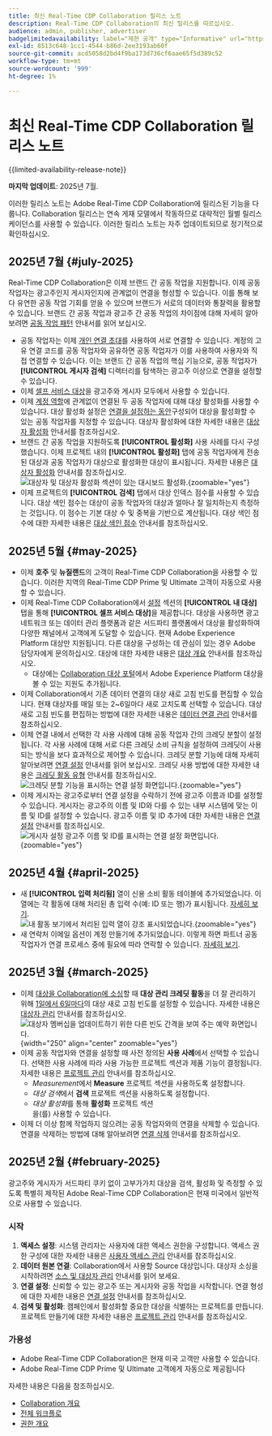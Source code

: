 ```yaml
---
title: 최신 Real-Time CDP Collaboration 릴리스 노트
description: Real-Time CDP Collaboration의 최신 릴리스를 따르십시오.
audience: admin, publisher, advertiser
badgelimitedavailability: label="제한 공개" type="Informative" url="https://helpx.adobe.com/kr/legal/product-descriptions/real-time-customer-data-platform-collaboration.html newtab=true"
exl-id: 8513c648-1cc1-4544-b86d-2ee3193ab60f
source-git-commit: acd5058d2bd4f9ba173d736cf6aae65f5d389c52
workflow-type: tm+mt
source-wordcount: '999'
ht-degree: 1%

---
```


# 최신 Real-Time CDP Collaboration 릴리스 노트

{{limited-availability-release-note}}

**마지막 업데이트**: 2025년 7월.

이러한 릴리스 노트는 Adobe Real-Time CDP Collaboration에 릴리스된 기능을 다룹니다. Collaboration 릴리스는 연속 게재 모델에서 작동하므로 대략적인 월별 릴리스 케이던스를 사용할 수 있습니다. 이러한 릴리스 노트는 자주 업데이트되므로 정기적으로 확인하십시오.

## 2025년 7월 {#july-2025}

Real-Time CDP Collaboration은 이제 브랜드 간 공동 작업을 지원합니다. 이제 공동 작업자는 광고주인지 게시자인지에 관계없이 연결을 형성할 수 있습니다. 이를 통해 보다 유연한 공동 작업 기회를 얻을 수 있으며 브랜드가 서로의 데이터와 통찰력을 활용할 수 있습니다. 브랜드 간 공동 작업과 광고주 간 공동 작업의 차이점에 대해 자세히 알아보려면 [공동 작업 패턴](../overview/collaboration-patterns.md) 안내서를 읽어 보십시오.

* 공동 작업자는 이제 [개인 연결 초대](../connect/establishing-connections.md#private-connection-invites)를 사용하여 서로 연결할 수 있습니다. 계정의 고유 연결 코드를 공동 작업자와 공유하면 공동 작업자가 이를 사용하여 사용자와 직접 연결할 수 있습니다. 이는 브랜드 간 공동 작업의 핵심 기능으로, 공동 작업자가 **[!UICONTROL 게시자 검색]** 디렉터리를 탐색하는 광고주 이상으로 연결을 설정할 수 있습니다.
* 이제 [셀프 서비스 대상](../setup/manage-destinations.md)을 광고주와 게시자 모두에서 사용할 수 있습니다.
* 이제 [계정 역할](../overview/roles.md)에 관계없이 연결된 두 공동 작업자에 대해 대상 활성화를 사용할 수 있습니다. 대상 활성화 설정은 [연결을 설정하는 동안](../connect/establishing-connections.md#configure-connection-settings)구성되어 대상을 활성화할 수 있는 공동 작업자를 지정할 수 있습니다. 대상자 활성화에 대한 자세한 내용은 [대상자 활성화](../collaborate/activate.md) 안내서를 참조하십시오.
* 브랜드 간 공동 작업을 지원하도록 **[!UICONTROL 활성화]** 사용 사례를 다시 구성했습니다. 이제 프로젝트 내의 **[!UICONTROL 활성화]** 탭에 공동 작업자에게 전송된 대상과 공동 작업자가 대상으로 활성화한 대상이 표시됩니다. 자세한 내용은 [대상자 활성화](../collaborate/activate.md) 안내서를 참조하십시오. <br> ![대상자 및 대상자 활성화 섹션이 있는 대시보드 활성화.](/help/assets/release-notes/2025/activate-dashboard.png){zoomable="yes"}
* 이제 프로젝트의 **[!UICONTROL 검색]** 탭에서 대상 인덱스 점수를 사용할 수 있습니다. 대상 색인 점수는 대상이 공동 작업자의 대상과 얼마나 잘 일치하는지 측정하는 것입니다. 이 점수는 기본 대상 수 및 중복을 기반으로 계산됩니다. 대상 색인 점수에 대한 자세한 내용은 [대상 색인 점수](../collaborate/discover.md#audience-index-score) 안내서를 참조하십시오.

## 2025년 5월 {#may-2025}

* 이제 **호주** 및 **뉴질랜드**&#x200B;의 고객이 Real-Time CDP Collaboration을 사용할 수 있습니다. 이러한 지역의 Real-Time CDP Prime 및 Ultimate 고객이 자동으로 사용할 수 있습니다.
* 이제 Real-Time CDP Collaboration에서 [설정](../setup/manage-destinations.md) 섹션의 **[!UICONTROL 내 대상]** 탭을 통해 **[!UICONTROL 셀프 서비스 대상]**&#x200B;을 제공합니다. 대상을 사용하면 광고 네트워크 또는 데이터 관리 플랫폼과 같은 서드파티 플랫폼에서 대상을 활성화하여 다양한 채널에서 고객에게 도달할 수 있습니다. 현재 Adobe Experience Platform 대상만 지원됩니다. 다른 대상을 구성하는 데 관심이 있는 경우 Adobe 담당자에게 문의하십시오. 대상에 대한 자세한 내용은 [대상 개요](../destinations/overview.md) 안내서를 참조하십시오.
   * 대상에는 [Collaboration 대상 포털](https://experienceleague.adobe.com/ko/docs/experience-platform/segmentation/ui/audience-portal.md#manage-audiences)에서 Adobe Experience Platform 대상을 볼 수 있는 지원도 추가됩니다.
* 이제 Collaboration에서 기존 데이터 연결의 대상 새로 고침 빈도를 편집할 수 있습니다. 현재 대상자를 매일 또는 2~6일마다 새로 고치도록 선택할 수 있습니다. 대상 새로 고침 빈도를 편집하는 방법에 대한 자세한 내용은 [데이터 연결 관리](../setup/manage-data-connection.md#scheduling) 안내서를 참조하십시오.
* 이제 연결 내에서 선택한 각 사용 사례에 대해 공동 작업자 간의 크레딧 분할이 설정됩니다. 각 사용 사례에 대해 서로 다른 크레딧 소비 규칙을 설정하여 크레딧이 사용되는 방식을 보다 효과적으로 제어할 수 있습니다. 크레딧 분할 기능에 대해 자세히 알아보려면 [연결 설정](../connect/establishing-connections.md#connection-settings) 안내서를 읽어 보십시오. 크레딧 사용 방법에 대한 자세한 내용은 [크레딧 활동 유형](../setup/my-activity.md#types-of-activities) 안내서를 참조하십시오. <br> ![크레딧 분할 기능을 표시하는 연결 설정 화면입니다.](/help/assets/release-notes/2025/credit-split.png){zoomable="yes"}
* 이제 게시자는 광고주로부터 연결 설정을 수락하기 전에 광고주 이름과 ID를 설정할 수 있습니다. 게시자는 광고주의 이름 및 ID와 다를 수 있는 내부 시스템에 맞는 이름 및 ID를 설정할 수 있습니다. 광고주 이름 및 ID 추가에 대한 자세한 내용은 [연결 설정](../connect/establishing-connections.md#connection-settings.md) 안내서를 참조하십시오. <br> ![게시자 설정 광고주 이름 및 ID를 표시하는 연결 설정 화면입니다.](/help/assets/release-notes/2025/add-advertiser-names-modal.png){zoomable="yes"}

## 2025년 4월 {#april-2025}

* 새 **[!UICONTROL 입력 처리됨]** 열이 신용 소비 활동 테이블에 추가되었습니다. 이 열에는 각 활동에 대해 처리된 총 입력 수(예: ID 또는 행)가 표시됩니다. [자세히 보기](/help/guide/setup/my-activity.md#inputs-processed). <br> ![내 활동 보기에서 처리된 입력 열이 강조 표시되었습니다.](/help/assets/release-notes/2025/inputs-processed-column.png){zoomable="yes"}
* 새 연락처 이메일 옵션이 계정 만들기에 추가되었습니다. 이렇게 하면 파트너 공동 작업자가 연결 프로세스 중에 필요에 따라 연락할 수 있습니다. [자세히 보기](../setup/onboard-account.md).

## 2025년 3월 {#march-2025}

* 이제 [대상을 Collaboration에 소싱](/help/guide/setup/onboard-audiences.md)할 때 **대상 관리 크레딧 활동**&#x200B;을 더 잘 관리하기 위해 [1일에서 6일마다](/help/guide/setup/my-activity.md#types-of-activities)의 대상 새로 고침 빈도를 설정할 수 있습니다. 자세한 내용은 [대상자 관리](https://experienceleague.adobe.com/ko/docs/experience-platform/segmentation/ui/audience-portal.md#manage-audiences) 안내서를 참조하십시오. <br> ![대상자 멤버십을 업데이트하기 위한 다른 빈도 간격을 보여 주는 예약 화면입니다.](/help/assets/setup/add-manage-audiences/audience-scheduling-frequency.png "대상자 멤버십을 업데이트하기 위한 다른 빈도 간격을 보여 주는 예약 화면"){width="250" align="center" zoomable="yes"}
* 이제 공동 작업자와 연결을 설정할 때 사전 정의된 **사용 사례**&#x200B;에서 선택할 수 있습니다. 선택한 사용 사례에 따라 사용 가능한 프로젝트 섹션과 제품 기능이 결정됩니다. 자세한 내용은 [프로젝트 관리](/help/guide/collaborate/manage-projects.md#project-use-cases) 안내서를 참조하십시오.
   * *Measurement*&#x200B;에서 **Measure** 프로젝트 섹션을 사용하도록 설정합니다.
   * *대상 검색*&#x200B;에서 **검색** 프로젝트 섹션을 사용하도록 설정합니다.
   * *대상 활성화*&#x200B;를 통해 **활성화** 프로젝트 섹션 <br>을(를) 사용할 수 있습니다.
* 이제 더 이상 함께 작업하지 않으려는 공동 작업자와의 연결을 삭제할 수 있습니다. 연결을 삭제하는 방법에 대해 알아보려면 [연결 삭제](/help/guide/connect/establishing-connections.md#delete-connections) 안내서를 참조하십시오.

## 2025년 2월 {#february-2025}

광고주와 게시자가 서드파티 쿠키 없이 고부가가치 대상을 검색, 활성화 및 측정할 수 있도록 특별히 제작된 Adobe Real-Time CDP Collaboration은 현재 미국에서 일반적으로 사용할 수 있습니다.

### 시작

1. **액세스 설정**: 시스템 관리자는 사용자에 대한 액세스 권한을 구성합니다. 액세스 권한 구성에 대한 자세한 내용은 [사용자 액세스 관리](/help/guide/permissions/manage-user-access.md#RTCDP-collaboration-access) 안내서를 참조하십시오.
2. **데이터 원본 연결**: Collaboration에서 사용할 Source 대상입니다. 대상자 소싱을 시작하려면 [소스 및 대상자 관리](/help/guide/setup/onboard-audiences.md) 안내서를 읽어 보세요.
3. **연결 설정**: 신뢰할 수 있는 광고주 또는 게시자와 공동 작업을 시작합니다. 연결 형성에 대한 자세한 내용은 [연결 설정](/help/guide/connect/establishing-connections.md) 안내서를 참조하십시오.
4. **검색 및 활성화**: 캠페인에서 활성화할 중요한 대상을 식별하는 프로젝트를 만듭니다. 프로젝트 만들기에 대한 자세한 내용은 [프로젝트 관리](/help/guide/collaborate/manage-projects.md) 안내서를 참조하십시오.

### 가용성

* Adobe Real-Time CDP Collaboration은 현재 미국 고객만 사용할 수 있습니다.
* Adobe Real-Time CDP Prime 및 Ultimate 고객에게 자동으로 제공됩니다

자세한 내용은 다음을 참조하십시오.

* [Collaboration 개요](/help/guide/home.md)
* [전체 워크플로](/help/guide/overview/end-to-end-workflow.md)
* [권한 개요](/help/guide/permissions/overview.md)
